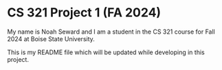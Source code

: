 # CS 321 Project 1 (FA 2024)

My name is Noah Seward and I am a student in the CS 321 course for Fall 2024 at Boise State University.

This is my README file which will be updated while developing in this project.
